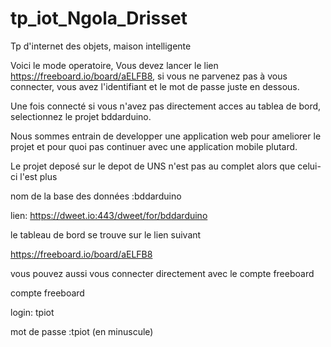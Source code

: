 # tp_iot_Ngola_Drisset
Tp d'internet des objets, maison intelligente

Voici le mode operatoire, Vous devez lancer le lien  https://freeboard.io/board/aELFB8, si vous ne parvenez pas à vous connecter,
vous avez l'identifiant et le mot de passe juste en dessous.

Une fois connecté si vous n'avez pas directement acces au tablea de bord, selectionnez le projet bddarduino.

Nous sommes entrain de developper une application web pour ameliorer le projet et pour quoi pas continuer avec une application mobile 
plutard.

Le projet deposé sur le depot de UNS n'est pas au complet alors que celui-ci l'est plus 


nom de la base des données :bddarduino

lien: https://dweet.io:443/dweet/for/bddarduino


le tableau de bord se trouve sur le lien suivant

https://freeboard.io/board/aELFB8


vous pouvez aussi vous connecter directement avec le compte freeboard

compte freeboard
 
login: tpiot

mot de passe :tpiot (en minuscule)


